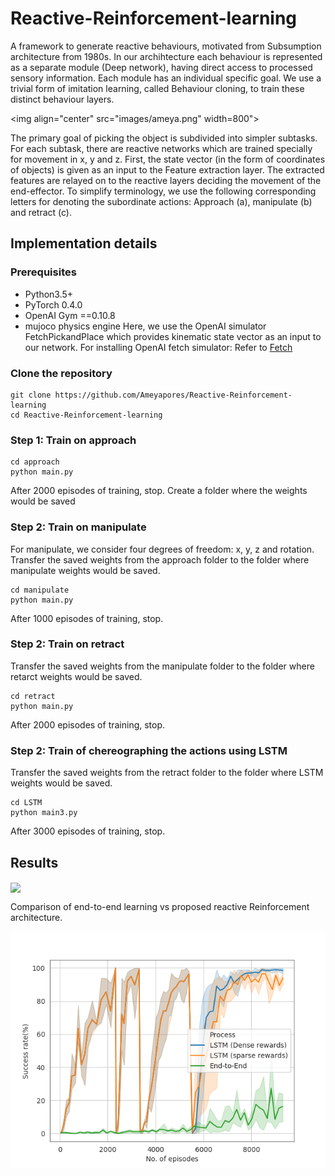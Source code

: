 # Reactive-Reinforcement-learning

A framework to generate reactive behaviours, motivated from Subsumption architecture from 1980s. In our archihtecture each  behaviour is represented as a separate module (Deep network), having direct access to processed sensory information. Each module has an individual specific goal. We use a trivial form of imitation learning, called Behaviour cloning, to train these distinct behaviour layers.

<img align="center" src="images/ameya.png" width=800"> 

The primary goal of picking the object is subdivided into simpler subtasks. For each subtask, there are reactive networks which are trained specially for movement in x, y and z. First, the state vector (in the form of coordinates of objects) is given as an input to the Feature extraction layer. The extracted features are relayed on to the reactive layers deciding the movement of the end-effector. To simplify terminology, we use the following corresponding letters for denoting the subordinate actions: Approach (a), manipulate (b) and retract (c).


## Implementation details
### Prerequisites
- Python3.5+
- PyTorch 0.4.0
- OpenAI Gym ==0.10.8
- mujoco physics engine
Here, we use the OpenAI simulator FetchPickandPlace which provides kinematic state vector as an input to our network.
For installing OpenAI fetch simulator: Refer to [Fetch](https://openai.com/blog/ingredients-for-robotics-research/)
### Clone the repository

```
git clone https://github.com/Ameyapores/Reactive-Reinforcement-learning
cd Reactive-Reinforcement-learning
```
### Step 1: Train on approach
```
cd approach
python main.py
```
After 2000 episodes of training, stop.
Create a folder where the weights would be saved
### Step 2: Train on manipulate
For manipulate, we consider four degrees of freedom: x, y, z and rotation.
Transfer the saved weights from the approach folder to the folder where manipulate weights would be saved.
```
cd manipulate
python main.py
```
After 1000 episodes of training, stop.
### Step 2: Train on retract
Transfer the saved weights from the manipulate folder to the folder where retarct weights would be saved.
```
cd retract
python main.py
```
After 2000 episodes of training, stop.
### Step 2: Train of chereographing the actions using LSTM
Transfer the saved weights from the retract folder to the folder where LSTM weights would be saved.
```
cd LSTM
python main3.py
```
After 3000 episodes of training, stop.
## Results
<img align="center" src="images/fetch_rotate.gif" width="600"> 

Comparison of end-to-end learning vs proposed reactive Reinforcement architecture.

<img align="center" src="images/Figure_4.png"> 
